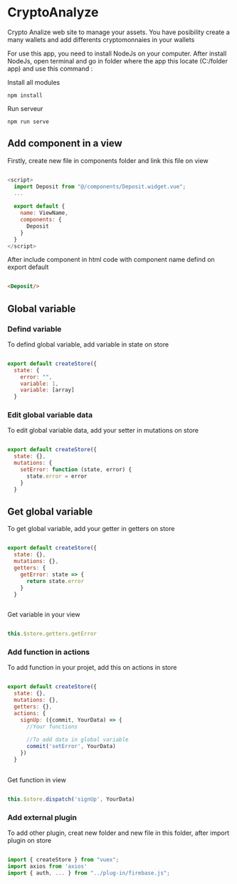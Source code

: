 # CryptoAnalyze
Crypto Analize web site to manage your assets. You have posibility create a many wallets and add differents cryptomonnaies in your wallets

For use this app, you need to install NodeJs on your computer. After install NodeJs, open terminal and go in folder where the app this locate (C:/folder app) and use this command :

Install all modules
```
npm install
```

Run serveur
```
npm run serve
```

## Add component in a view

Firstly, create new file in components folder and link this file on view

```js

<script>
  import Deposit from "@/components/Deposit.widget.vue";
  ...
  
  export default {
    name: ViewName,
    components: {
      Deposit
    }
  }
</script>

```

After include component in html code with component name defind on export default

```html

<Deposit/>

```

## Global variable

### Defind variable

To defind global variable, add variable in state on store

```js

export default createStore({
  state: {
    error: "",
    variable: 1,
    variable: [array]
  }

```

### Edit global variable data 

To edit global variable data, add your setter in mutations on store

```js

export default createStore({
  state: {},
  mutations: {
    setError: function (state, error) {
      state.error = error
    }
  }

```

## Get global variable

To get global variable, add your getter in getters on store

```js

export default createStore({
  state: {},
  mutations: {},
  getters: {
    getError: state => {
      return state.error
    }
  }
  
```

Get variable in your view 

```js

this.$store.getters.getError

```

### Add function in actions

To add function in your projet, add this on actions in store

```js

export default createStore({
  state: {},
  mutations: {},
  getters: {},
  actions: {
    signUp: ({commit, YourData) => {
      //Your functions
      
      //To add data in global variable
      commit('setError', YourData)
    })
  }
  
```

Get function in view

```js

this.$store.dispatch('signUp', YourData)

```

### Add external plugin

To add other plugin, creat new folder and new file in this folder, after import plugin on store

```js

import { createStore } from "vuex";
import axios from 'axios' 
import { auth, ... } from "../plug-in/firebase.js";

```
